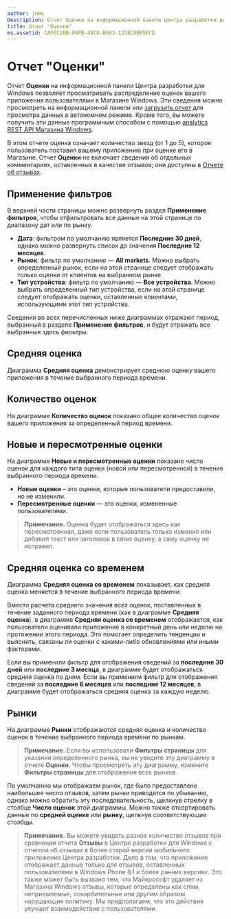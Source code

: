 ```yaml
---
author: jnHs
Description: Отчет Оценки на информационной панели Центра разработки для Windows позволяет просматривать распределение оценок вашего приложения пользователями в Магазине Windows.
title: Отчет "Оценки"
ms.assetid: CAFEC20B-04FB-48C8-B663-1238C0B85ECD
---
```


# Отчет "Оценки"


Отчет **Оценки** на информационной панели Центра разработки для Windows позволяет просматривать распределение оценок вашего приложения пользователями в Магазине Windows. Эти сведения можно просмотреть на информационной панели или [загрузить отчет](download-analytic-reports.md) для просмотра данных в автономном режиме. Кроме того, вы можете получить эти данные программным способом с помощью [analytics REST API Магазина Windows](../monetize/access-analytics-data-using-windows-store-services.md).

В этом отчете оценка означает количество звезд (от 1 до 5), которое пользователь поставил вашему приложению при оценке его в Магазине. Отчет **Оценки** не включает сведения об отдельных комментариях, оставленных в качестве отзывов; они доступны в [Отчете об отзывах](reviews-report.md).

## Применение фильтров


В верхней части страницы можно развернуть раздел **Применение фильтров**, чтобы отфильтровать все данные на этой странице по диапазону дат или по рынку.

-   **Дата**: фильтром по умолчанию является **Последние 30 дней**, однако можно развернуть список до значения **Последние 12 месяцев**.
-   **Рынок**: фильтр по умолчанию — **All markets**. Можно выбрать определенный рынок, если на этой странице следует отображать только оценки от клиентов на выбранном рынке.
-   **Тип устройства**: фильтр по умолчанию — **Все устройства**. Можно выбрать определенный тип устройства, если на этой странице следует отображать оценки, оставленные клиентами, использующими этот тип устройства.

Сведения во всех перечисленных ниже диаграммах отражают период, выбранный в разделе **Применение фильтров**, и будут отражать все выбранные здесь фильтры.

## Средняя оценка


Диаграмма **Средняя оценка** демонстрирует среднюю оценку вашего приложения в течение выбранного периода времени.

## Количество оценок


На диаграмме **Количество оценок** показано общее количество оценок вашего приложения за определенный период времени.

## Новые и пересмотренные оценки


На диаграмме **Новые и пересмотренные оценки** показано число оценок для каждого типа оценки (новой или пересмотренной) в течение выбранного периода времени.

-   **Новые оценки** – это оценки, которые пользователи предоставили, но не изменили.
-   **Пересмотренные оценки** — это оценки, измененные пользователями.

>**Примечание.** Оценка будет отображаться здесь как пересмотренная, даже если пользователь только изменил или добавил текст или заголовок в свою оценку, а саму оценку не исправил.

## Средняя оценка со временем


Диаграмма **Средняя оценка со временем** показывает, как средняя оценка меняется в течение выбранного периода времени.

Вместо расчета среднего значения всех оценок, поставленных в течение заданного периода времени (как в диаграмме **Средняя оценка**), в диаграмме **Средняя оценка со временем** отображается, как пользователи оценивали приложение в конкретный день или неделю на протяжении этого периода. Это помогает определить тенденции и выяснить, связаны ли оценки с какими-либо обновлениями или иными факторами.

Если вы применили фильтр для отображения сведений за **последние 30 дней** или **последние 3 месяца**, в диаграмме будет отображаться средняя оценка по дням. Если вы применили фильтр для отображения сведений за **последние 6 месяцев** или **последние 12 месяцев**, в диаграмме будет отображаться средняя оценка за каждую неделю.

## Рынки


На диаграмме **Рынки** отображаются средняя оценка и количество оценок в течение выбранного периода времени по рынкам.

> **Примечание.** Если вы использовали **Фильтры страницы** для указания определенного рынка, вы не увидите эту диаграмму в отчете **Оценки**. Чтобы просмотреть эту диаграмму, измените **Фильтры страницы** для отображения всех рынков.

По умолчанию мы отображаем рынок, где было предоставлено наибольшее число отзывов, затем рынки приводятся по убыванию, однако можно обратить эту последовательность, щелкнув стрелку в столбце **Число оценок** этой диаграммы. Можно также отсортировать данные по **средней оценке** или **рынку**, щелкнув соответствующие столбцы.

> **Примечание.** Вы можете увидеть разное количество отзывов при сравнении отчета **Отзывы** в Центре разработки для Windows с отчетом об отзывах в более старой версии мобильного приложения Центра разработки. Дело в том, что приложение отображает данные только для отзывов, оставленных пользователями в Windows Phone 8.1 и более ранних версиях. Это также может быть вызвано тем, что Майкрософт удаляет из Магазина Windows отзывы, которые определены как спам, неприемлемые, оскорбительные или другим образом нарушающие политику. Мы предполагаем, что это действие улучшит взаимодействие с пользователями.

 

 


<!--HONumber=May16_HO2-->


